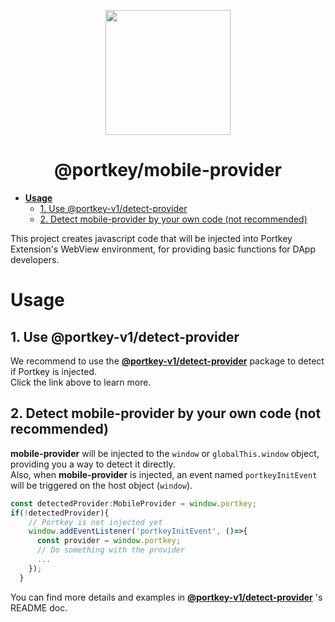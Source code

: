 <p align="center">
  <a href="https://portkeydocs.readthedocs.io/en/pre-release/PortkeyDIDSDK/index.html">
    <img width="200" src= "https://raw.githubusercontent.com/Portkey-Wallet/portkey-web/master/logo.png"/>
  </a>
</p>
<h1 align="center">@portkey/mobile-provider</h1>

- [__Usage__](#usage)
  - [1. Use @portkey-v1/detect-provider](#1-use-portkeydetect-provider)
  - [2. Detect mobile-provider by your own code (not recommended)](#2-detect-mobile-provider-by-your-own-code-not-recommended)

This project creates javascript code that will be injected into Portkey Extension's WebView environment, for providing basic functions for DApp developers.

# __Usage__

## 1. Use @portkey-v1/detect-provider

We recommend to use the __[@portkey-v1/detect-provider](../detect-provider/README.md)__ package to detect if Portkey is injected.  
Click the link above to learn more.  

## 2. Detect mobile-provider by your own code (not recommended)

__mobile-provider__ will be injected to the `window` or `globalThis.window` object, providing you a way to detect it directly.  
Also, when __mobile-provider__ is injected, an event named `portkeyInitEvent` will be triggered on the host object (`window`).

```typescript
const detectedProvider:MobileProvider = window.portkey;
if(!detectedProvider){
    // Portkey is not injected yet
    window.addEventListener('portkeyInitEvent', ()=>{
      const provider = window.portkey;
      // Do something with the provider
      ...
    });
  }
```

You can find more details and examples in __[@portkey-v1/detect-provider](../detect-provider/README.md)__ 's README doc.
